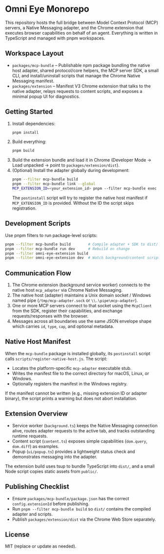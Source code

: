 # Omni Eye Monorepo

This repository hosts the full bridge between Model Context Protocol (MCP) servers, a Native Messaging adapter, and the Chrome extension that executes browser capabilities on behalf of an agent. Everything is written in TypeScript and managed with pnpm workspaces.

## Workspace Layout

- `packages/mcp-bundle` – Publishable npm package bundling the native host adapter, shared protocol/core helpers, the MCP server SDK, a small CLI, and install/uninstall scripts that manage the Chrome Native Messaging manifest.
- `packages/extension` – Manifest V3 Chrome extension that talks to the native adapter, relays requests to content scripts, and exposes a minimal popup UI for diagnostics.

## Getting Started

1. Install dependencies:
   ```bash
   pnpm install
   ```
2. Build everything:
   ```bash
   pnpm build
   ```
3. Build the extension bundle and load it in Chrome (Developer Mode → Load unpacked → point to `packages/extension/dist`).
4. (Optional) Install the adapter globally during development:
   ```bash
   pnpm --filter mcp-bundle build
   pnpm --filter mcp-bundle link --global
   MCP_EXTENSION_ID=<your_extension_id> pnpm --filter mcp-bundle exec mcp-adapter --help
   ```
   The `postinstall` script will try to register the native host manifest if `MCP_EXTENSION_ID` is provided. Without the ID the script skips registration.

## Development Scripts

Use pnpm filters to run package-level scripts:

```bash
pnpm --filter mcp-bundle build        # Compile adapter + SDK to dist/
pnpm --filter mcp-bundle run dev      # Rebuild on change
pnpm --filter omni-eye-extension build
pnpm --filter omni-eye-extension dev  # Watch background/content scripts
```

## Communication Flow

1. The Chrome extension (background service worker) connects to the native host `mcp_adapter` via Chrome Native Messaging.
2. The native host (adapter) maintains a Unix domain socket / Windows named pipe (`/tmp/mcp-adapter.sock` or `\\.\pipe\mcp-adapter`).
3. One or more MCP servers connect to that socket using the `McpClient` from the SDK, register their capabilities, and exchange requests/responses with the browser.
4. Messages across all boundaries use the same JSON envelope shape which carries `id`, `type`, `cap`, and optional metadata.

## Native Host Manifest

When the `mcp-bundle` package is installed globally, its `postinstall` script calls `scripts/register-native-host.js`. The script:

- Locates the platform-specific `mcp-adapter` executable stub.
- Writes the manifest file to the correct directory for macOS, Linux, or Windows.
- Optionally registers the manifest in the Windows registry.

If the manifest cannot be written (e.g., missing extension ID or adapter binary), the script prints a warning but does not abort installation.

## Extension Overview

- Service worker (`background.ts`) keeps the Native Messaging connection alive, routes adapter requests to the active tab, and tracks outstanding runtime requests.
- Content script (`content.ts`) exposes simple capabilities (`dom.query`, `dom.diff`) as examples.
- Popup (`ui/popup.ts`) provides a lightweight status check and demonstrates messaging into the adapter.

The extension build uses tsup to bundle TypeScript into `dist/`, and a small Node script copies static assets from `public/`.

## Publishing Checklist

- Ensure `packages/mcp-bundle/package.json` has the correct `config.extensionId` before publishing.
- Run `pnpm --filter mcp-bundle build` so `dist/` contains the compiled adapter and scripts.
- Publish `packages/extension/dist` via the Chrome Web Store separately.

## License

MIT (replace or update as needed).
